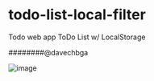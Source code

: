 # todo-list-local-filter
Todo web app ToDo List w/ LocalStorage

########@davechbga

![image](https://user-images.githubusercontent.com/77027228/178343316-538d113d-04ce-46ec-953f-1e983e170cdd.png)


